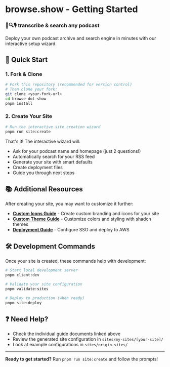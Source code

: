 # browse.show - Getting Started

### 📝🔍🎙️ transcribe & search any podcast

Deploy your own podcast archive and search engine in minutes with our interactive setup wizard.

## 🚀 Quick Start

### 1. Fork & Clone

```bash
# Fork this repository (recommended for version control)
# Then clone your fork:
git clone <your-fork-url>
cd browse-dot-show
pnpm install
```

### 2. Create Your Site

```bash
# Run the interactive site creation wizard
pnpm run site:create
```

That's it! The interactive wizard will:
- Ask for your podcast name and homepage (just 2 questions!)
- Automatically search for your RSS feed
- Generate your site with smart defaults
- Create deployment files
- Guide you through next steps

## 📚 Additional Resources

After creating your site, you may want to customize it further:

- **[Custom Icons Guide](./custom-icons-guide.md)** - Create custom branding and icons for your site
- **[Custom Theme Guide](./custom-theme-guide.md)** - Customize colors and styling with shadcn themes  
- **[Deployment Guide](./deployment-guide.md)** - Configure SSO and deploy to AWS

## 🛠️ Development Commands

Once your site is created, these commands help with development:

```bash
# Start local development server
pnpm client:dev

# Validate your site configuration
pnpm validate:sites

# Deploy to production (when ready)
pnpm site:deploy
```

## ❓ Need Help?

- Check the individual guide documents linked above
- Review the generated site configuration in `sites/my-sites/[your-site]/`
- Look at example configurations in `sites/origin-sites/`

---

**Ready to get started?** Run `pnpm run site:create` and follow the prompts!
